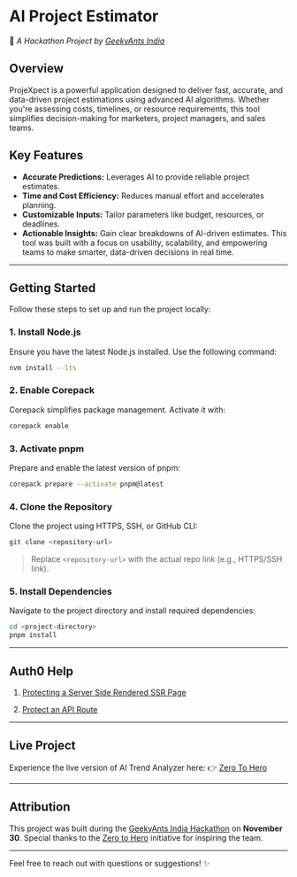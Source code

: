 # **AI Project Estimator**

🚀 _A Hackathon Project by [GeekyAnts India](https://geekyants.com)_

## **Overview**

ProjeXpect is a powerful application designed to deliver fast, accurate, and data-driven project estimations using advanced AI algorithms. Whether you're assessing costs, timelines, or resource requirements, this tool simplifies decision-making for marketers, project managers, and sales teams.

## **Key Features**

- **Accurate Predictions:** Leverages AI to provide reliable project estimates.
- **Time and Cost Efficiency:** Reduces manual effort and accelerates planning.
- **Customizable Inputs:** Tailor parameters like budget, resources, or deadlines.
- **Actionable Insights:** Gain clear breakdowns of AI-driven estimates.
  This tool was built with a focus on usability, scalability, and empowering teams to make smarter, data-driven decisions in real time.

---

## **Getting Started**

Follow these steps to set up and run the project locally:

### **1. Install Node.js**

Ensure you have the latest Node.js installed. Use the following command:

```bash
nvm install --lts
```

### **2. Enable Corepack**

Corepack simplifies package management. Activate it with:

```bash
corepack enable
```

### **3. Activate pnpm**

Prepare and enable the latest version of pnpm:

```bash
corepack prepare --activate pnpm@latest
```

### **4. Clone the Repository**

Clone the project using HTTPS, SSH, or GitHub CLI:

```bash
git clone <repository-url>
```

> Replace `<repository-url>` with the actual repo link (e.g., HTTPS/SSH link).

### **5. Install Dependencies**

Navigate to the project directory and install required dependencies:

```bash
cd <project-directory>
pnpm install
```

---

## **Auth0 Help**

1. [Protecting a Server Side Rendered SSR Page](https://github.com/auth0/nextjs-auth0/blob/main/EXAMPLES.md#app-router)

2. [Protect an API Route](https://github.com/auth0/nextjs-auth0/blob/main/EXAMPLES.md#app-router-1)

---

## **Live Project**

Experience the live version of AI Trend Analyzer here:
👉 [Zero To Hero](https://zero-to-hero.vercel.app)

---

## **Attribution**

This project was built during the [GeekyAnts India Hackathon](https://geekyants.com) on **November 30**.
Special thanks to the [Zero to Hero](https://zero-to-hero.vercel.app) initiative for inspiring the team.

---

Feel free to reach out with questions or suggestions! ✨
